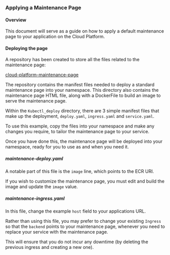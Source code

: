 ### Applying a Maintenance Page

#### Overview

This document will serve as a guide on how to apply a default
maintenance page to your application on the Cloud Platform.

#### Deploying the page

A repository has been created to store all the files related to the
maintenance page:

[cloud-platform-maintenance-page](https://github.com/ministryofjustice/cloud-platform-maintenance-page)

The repository contains the manifest files needed to deploy a
standard maintenance page into your namespace. This directory also
contains the maintenance page HTML file, along with a DockerFile
to build an image to serve the maintenance page.

Within the `Kubectl_deploy` directory, there are 3 simple manifest
files that make up the deployment, `deploy.yaml`, `ingress.yaml`
and `service.yaml`.

To use this example, copy the files into your namespace and make
any changes you require, to tailor the maintenance page to your
service.

Once you have done this, the maintenance page will be deployed
into your namespace, ready for you to use as and when you need
it.

##### maintenance-deploy.yaml

A notable part of this file is the `image` line, which points to
the ECR URI.

If you wish to customize the maintenance page, you must edit and
build the image and update the `image` value.

##### maintenance-ingress.yaml

In this file, change the example `host` field to your applications
URL.

Rather than using this file, you may prefer to change your existing
`Ingress` so that the `backend` points to your maintenance page,
whenever you need to replace your service with the maintenance page.

This will ensure that you do not incur any downtime (by deleting
the previous ingress and creating a new one).

